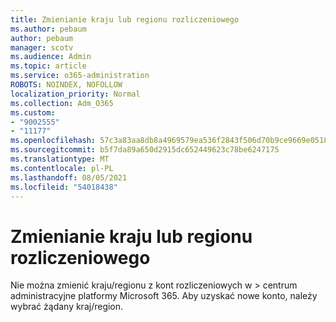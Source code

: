 ```yaml
---
title: Zmienianie kraju lub regionu rozliczeniowego
ms.author: pebaum
author: pebaum
manager: scotv
ms.audience: Admin
ms.topic: article
ms.service: o365-administration
ROBOTS: NOINDEX, NOFOLLOW
localization_priority: Normal
ms.collection: Adm_O365
ms.custom:
- "9002555"
- "11177"
ms.openlocfilehash: 57c3a83aa8db8a4969579ea536f2843f506d70b9ce9669e0518ebd6f6e98acbb
ms.sourcegitcommit: b5f7da89a650d2915dc652449623c78be6247175
ms.translationtype: MT
ms.contentlocale: pl-PL
ms.lasthandoff: 08/05/2021
ms.locfileid: "54018438"
---
```

# <a name="change-billing-country-or-region"></a>Zmienianie kraju lub regionu rozliczeniowego

Nie można zmienić kraju/regionu z kont rozliczeniowych w  >   centrum administracyjne platformy Microsoft 365. Aby uzyskać nowe konto, należy wybrać żądany kraj/region. 